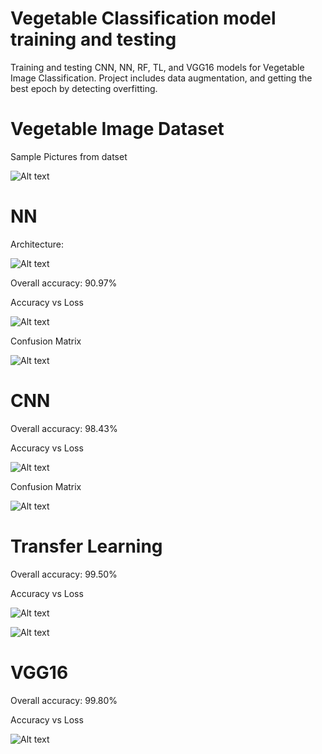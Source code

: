 # Vegetable Classification model training and testing
Training and testing CNN, NN, RF, TL, and VGG16 models for Vegetable Image Classification. Project includes data augmentation, and getting the best epoch by detecting overfitting.

# Vegetable Image Dataset
Sample Pictures from datset

![Alt text](vegetable-dataset-sample.png)

# NN

Architecture:

![Alt text](neural-network.jpg)

Overall accuracy: 90.97%

Accuracy vs Loss

![Alt text](output-accuracy-vs-loss-nn.png)

Confusion Matrix

![Alt text](output-confusion-matrix-nn.png)

# CNN

Overall accuracy: 98.43%

Accuracy vs Loss

![Alt text](output-accuracy-vs-loss-cnn.png)

Confusion Matrix

![Alt text](output-confusion-matrix-cnn.png)

# Transfer Learning

Overall accuracy: 99.50%

Accuracy vs Loss

![Alt text](output-accuracy-vs-loss-tl1.png)

![Alt text](output-accuracy-vs-loss-tl2.png)

# VGG16

Overall accuracy: 99.80%

Accuracy vs Loss

![Alt text](output-accuracy-vs-loss-vgg16.png)


